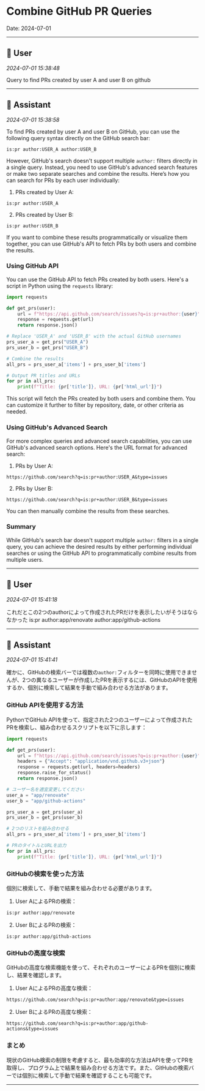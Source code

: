 # Combine GitHub PR Queries

Date: 2024-07-01

---

## 👤 User
*2024-07-01 15:38:48*

Query to find PRs created by user A and user B on github

---

## 🤖 Assistant
*2024-07-01 15:38:58*

To find PRs created by user A and user B on GitHub, you can use the following query syntax directly on the GitHub search bar:

```text
is:pr author:USER_A author:USER_B
```

However, GitHub's search doesn't support multiple `author:` filters directly in a single query. Instead, you need to use GitHub's advanced search features or make two separate searches and combine the results. Here’s how you can search for PRs by each user individually:

1. PRs created by User A:
```text
is:pr author:USER_A
```

2. PRs created by User B:
```text
is:pr author:USER_B
```

If you want to combine these results programmatically or visualize them together, you can use GitHub's API to fetch PRs by both users and combine the results.

### Using GitHub API

You can use the GitHub API to fetch PRs created by both users. Here's a script in Python using the `requests` library:

```python
import requests

def get_prs(user):
    url = f"https://api.github.com/search/issues?q=is:pr+author:{user}"
    response = requests.get(url)
    return response.json()

# Replace 'USER_A' and 'USER_B' with the actual GitHub usernames
prs_user_a = get_prs("USER_A")
prs_user_b = get_prs("USER_B")

# Combine the results
all_prs = prs_user_a['items'] + prs_user_b['items']

# Output PR titles and URLs
for pr in all_prs:
    print(f"Title: {pr['title']}, URL: {pr['html_url']}")
```

This script will fetch the PRs created by both users and combine them. You can customize it further to filter by repository, date, or other criteria as needed.

### Using GitHub's Advanced Search

For more complex queries and advanced search capabilities, you can use GitHub's advanced search options. Here's the URL format for advanced search:

1. PRs by User A:
```
https://github.com/search?q=is:pr+author:USER_A&type=issues
```

2. PRs by User B:
```
https://github.com/search?q=is:pr+author:USER_B&type=issues
```

You can then manually combine the results from these searches.

### Summary

While GitHub's search bar doesn't support multiple `author:` filters in a single query, you can achieve the desired results by either performing individual searches or using the GitHub API to programmatically combine results from multiple users.

---

## 👤 User
*2024-07-01 15:41:18*

これだとこの2つのauthorによって作成されたPRだけを表示したいがそうはならなかった
is:pr author:app/renovate  author:app/github-actions

---

## 🤖 Assistant
*2024-07-01 15:41:41*

確かに、GitHubの検索バーでは複数の`author:`フィルターを同時に使用できませんが、2つの異なるユーザーが作成したPRを表示するには、GitHubのAPIを使用するか、個別に検索して結果を手動で組み合わせる方法があります。

### GitHub APIを使用する方法

PythonでGitHub APIを使って、指定された2つのユーザーによって作成されたPRを検索し、組み合わせるスクリプトを以下に示します：

```python
import requests

def get_prs(user):
    url = f"https://api.github.com/search/issues?q=is:pr+author:{user}"
    headers = {"Accept": "application/vnd.github.v3+json"}
    response = requests.get(url, headers=headers)
    response.raise_for_status()
    return response.json()

# ユーザー名を適宜変更してください
user_a = "app/renovate"
user_b = "app/github-actions"

prs_user_a = get_prs(user_a)
prs_user_b = get_prs(user_b)

# 2つのリストを組み合わせる
all_prs = prs_user_a['items'] + prs_user_b['items']

# PRのタイトルとURLを出力
for pr in all_prs:
    print(f"Title: {pr['title']}, URL: {pr['html_url']}")
```

### GitHubの検索を使った方法

個別に検索して、手動で結果を組み合わせる必要があります。

1. User AによるPRの検索：
```
is:pr author:app/renovate
```

2. User BによるPRの検索：
```
is:pr author:app/github-actions
```

### GitHubの高度な検索

GitHubの高度な検索機能を使って、それぞれのユーザーによるPRを個別に検索し、結果を確認します。

1. User AによるPRの高度な検索：
```
https://github.com/search?q=is:pr+author:app/renovate&type=issues
```

2. User BによるPRの高度な検索：
```
https://github.com/search?q=is:pr+author:app/github-actions&type=issues
```

### まとめ

現状のGitHub検索の制限を考慮すると、最も効率的な方法はAPIを使ってPRを取得し、プログラム上で結果を組み合わせる方法です。また、GitHubの検索バーでは個別に検索して手動で結果を確認することも可能です。

---
